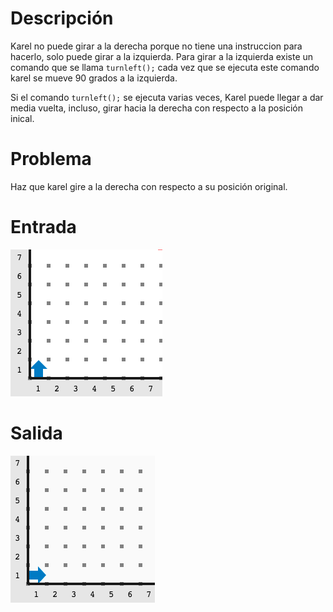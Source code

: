 # Descripción

Karel no puede girar a la derecha porque no tiene una instruccion para hacerlo, solo puede girar a la izquierda. Para girar a la izquierda existe un comando que se llama `turnleft();` cada vez que se ejecuta este comando karel se mueve 90 grados a la izquierda.

Si el comando `turnleft();` se ejecuta varias veces, Karel puede llegar a dar media vuelta, incluso, girar hacia la derecha con respecto a la posición inical.

# Problema

Haz que karel gire a la derecha con respecto a su posición original.

# Entrada
![entrada](entrada.png)

# Salida
![salida](salida.png)